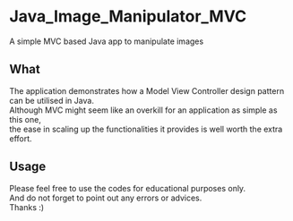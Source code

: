 # Java_Image_Manipulator_MVC
A simple MVC based Java app to manipulate images
## What
The application demonstrates how a Model View Controller design pattern can be utilised in Java.  
Although MVC might seem like an overkill for an application as simple as this one,   
the ease in scaling up the functionalities it provides is well worth the extra effort.  
## Usage
Please feel free to use the codes for educational purposes only.  
And do not forget to point out any errors or advices.  
Thanks :)
